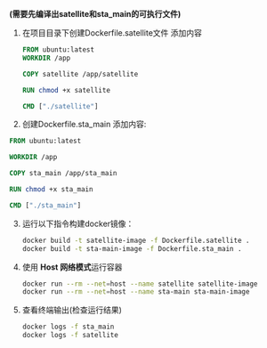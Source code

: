 **(需要先编译出satellite和sta_main的可执行文件)**

1. 在项目目录下创建Dockerfile.satellite文件  添加内容
   
   ```dockerfile
   FROM ubuntu:latest
   WORKDIR /app
   
   COPY satellite /app/satellite
   
   RUN chmod +x satellite
   
   CMD ["./satellite"]
   ```

2. 创建Dockerfile.sta_main 添加内容:

```dockerfile
FROM ubuntu:latest  

WORKDIR /app

COPY sta_main /app/sta_main

RUN chmod +x sta_main  

CMD ["./sta_main"]
```

3. 运行以下指令构建docker镜像：
   
   ```bash
   docker build -t satellite-image -f Dockerfile.satellite .
   docker build -t sta-main-image -f Dockerfile.sta_main .
   ```

4. 使用 **Host 网络模式**运行容器
   
   ```bash
   docker run --rm --net=host --name satellite satellite-image
   docker run --rm --net=host --name sta-main sta-main-image
   ```

5. 查看终端输出(检查运行结果)
   
   ```bash
   docker logs -f sta_main
   docker logs -f satellite
   ```